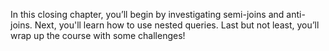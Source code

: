 In this closing chapter, you’ll begin by investigating semi-joins and anti-joins. Next, you'll learn how to use nested queries. Last but not least, you’ll wrap up the course with some challenges!
